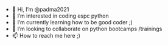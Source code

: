 - 👋 Hi, I’m @padma2021
- 👀 I’m interested in coding espc python 
- 🌱 I’m currently learning how to be good coder ;)
- 💞️ I’m looking to collaborate on python bootcamps /trainings
- 📫 How to reach me here ;)

<!---
padma2021/padma2021 is a ✨ special ✨ repository because its `README.md` (this file) appears on your GitHub profile.
You can click the Preview link to take a look at your changes.
--->

